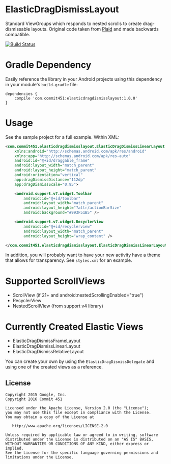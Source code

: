 # ElasticDragDismissLayout
Standard ViewGroups which responds to nested scrolls to create drag-dismissable layouts. Original code taken from [Plaid](https://github.com/nickbutcher/plaid) and made backwards compatible.

[![Build Status](https://travis-ci.org/Commit451/ElasticDragDismissLayout.svg?branch=master)](https://travis-ci.org/Commit451/ElasticDragDismissLayout)

# Gradle Dependency
Easily reference the library in your Android projects using this dependency in your module's `build.gradle` file:

```Gradle
dependencies {
    compile 'com.commit451:elasticdragdismisslayout:1.0.0'
}
```

# Usage
See the sample project for a full example. Within XML:

```xml
<com.commit451.elasticdragdismisslayout.ElasticDragDismissLinearLayout
    xmlns:android="http://schemas.android.com/apk/res/android"
    xmlns:app="http://schemas.android.com/apk/res-auto"
    android:id="@+id/draggable_frame"
    android:layout_width="match_parent"
    android:layout_height="match_parent"
    android:orientation="vertical"
    app:dragDismissDistance="112dp"
    app:dragDismissScale="0.95">

    <android.support.v7.widget.Toolbar
        android:id="@+id/toolbar"
        android:layout_width="match_parent"
        android:layout_height="?attr/actionBarSize"
        android:background="#993F51B5" />

    <android.support.v7.widget.RecyclerView
        android:id="@+id/recyclerview"
        android:layout_width="match_parent"
        android:layout_height="wrap_content" />

</com.commit451.elasticdragdismisslayout.ElasticDragDismissLinearLayout>
```
In addition, you will probably want to have your new activity have a theme that allows for transparency. See `styles.xml` for an example.

# Supported ScrollViews
- ScrollView (if 21+ and android:nestedScrollingEnabled="true")
- RecyclerView
- NestedScrollView (from support v4 library)

# Currently Created Elastic Views
- ElasticDragDismissFrameLayout
- ElasticDragDismissLinearLayout
- ElasticDragDismissRelativeLayout

You can create your own by using the `ElasticDragDismissDelegate` and using one of the created views as a reference.

License
--------

    Copyright 2015 Google, Inc.
    Copyright 2016 Commit 451

    Licensed under the Apache License, Version 2.0 (the "License");
    you may not use this file except in compliance with the License.
    You may obtain a copy of the License at

       http://www.apache.org/licenses/LICENSE-2.0

    Unless required by applicable law or agreed to in writing, software
    distributed under the License is distributed on an "AS IS" BASIS,
    WITHOUT WARRANTIES OR CONDITIONS OF ANY KIND, either express or implied.
    See the License for the specific language governing permissions and
    limitations under the License.